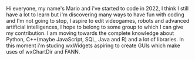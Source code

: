 Hi everyone, my name's Mario and i've started to code in 2022, 
I think I still have a lot to learn but i'm discovering many ways to have fun with coding and I'm not going to stop, 
I aspire to edit videogames, robots and advanced artificial intelligences, 
I hope to belong to some group to which I can give my contribution. 
I am moving towards the complete knowledge about Python, C++(maybe JavaScript, SQL, Java and R) and a lot of libraries.
In this moment i'm studing wxWidgets aspiring to create GUIs which make uses of wxChartDir and FANN.
